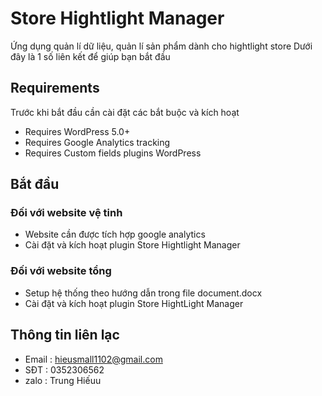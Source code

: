 # Store Hightlight Manager
Ứng dụng quản lí dữ liệu, quản lí sản phẩm dành cho hightlight store
Dưới đây là 1 số liên kết để giúp bạn bắt đầu

## Requirements
Trước khi bắt đầu cần cài đặt các bắt buộc và kích hoạt

- Requires WordPress 5.0+
- Requires Google Analytics tracking
- Requires Custom fields plugins WordPress

## Bắt đầu

### Đối với website vệ tinh

- Website cần được tích hợp google analytics
- Cài đặt và kích hoạt plugin Store Hightlight Manager


### Đối với website tổng

- Setup hệ thống theo hướng dẫn trong file document.docx
- Cài đặt và kích hoạt plugin Store HightLight Manager

## Thông tin liên lạc

- Email : hieusmall1102@gmail.com
- SĐT : 0352306562
- zalo : Trung Hiếuu